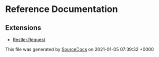 # Reference Documentation

## Extensions

-   [Restler.Request](extensions/Restler.Request.md)

This file was generated by [SourceDocs](https://github.com/eneko/SourceDocs) on 2021-01-05 07:39:32 +0000